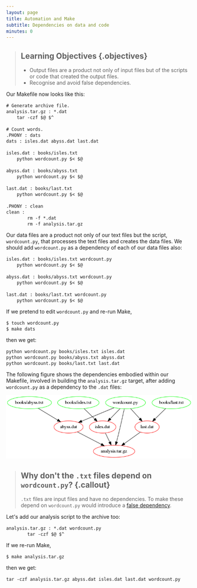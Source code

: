 ```yaml
---
layout: page
title: Automation and Make
subtitle: Dependencies on data and code
minutes: 0
---
```


> ## Learning Objectives {.objectives}
>
> * Output files are a product not only of input files but of the
>   scripts or code that created the output files. 
> * Recognise and avoid false dependencies.

Our Makefile now looks like this:

~~~ {.make}
# Generate archive file.
analysis.tar.gz : *.dat
	tar -czf $@ $^

# Count words.
.PHONY : dats
dats : isles.dat abyss.dat last.dat

isles.dat : books/isles.txt
	python wordcount.py $< $@

abyss.dat : books/abyss.txt
	python wordcount.py $< $@

last.dat : books/last.txt
	python wordcount.py $< $@

.PHONY : clean
clean :
        rm -f *.dat
        rm -f analysis.tar.gz
~~~

Our data files are a product not only of our text files but the
script, `wordcount.py`, that processes the text files and creates the
data files. We should add `wordcount.py` as a dependency of each of our
data files also:

~~~ {.make}
isles.dat : books/isles.txt wordcount.py
	python wordcount.py $< $@

abyss.dat : books/abyss.txt wordcount.py
	python wordcount.py $< $@

last.dat : books/last.txt wordcount.py
	python wordcount.py $< $@
~~~

If we pretend to edit `wordcount.py` and re-run Make,

~~~ {.bash}
$ touch wordcount.py
$ make dats
~~~

then we get:

~~~ {.output}
python wordcount.py books/isles.txt isles.dat
python wordcount.py books/abyss.txt abyss.dat
python wordcount.py books/last.txt last.dat
~~~

The following figure shows the dependencies embodied within our Makefile, involved in building the `analysis.tar.gz` target, after adding `wordcount.py` as a dependency to the `.dat` files:

![analysis.tar.gz dependencies after adding wordcount.py as a dependency](img/04-dependencies.png "analysis.tar.gz dependencies after adding wordcount.py as a dependency")

> ## Why don't the `.txt` files depend on `wordcount.py`? {.callout}
>
> `.txt` files are input files and have no dependencies. To make these
> depend on `wordcount.py` would introduce a [false
> dependency](reference.html#false-dependency).

Let's add our analysis script to the archive too:

~~~ {.make}
analysis.tar.gz : *.dat wordcount.py
        tar -czf $@ $^
~~~

If we re-run Make,

~~~ {.bash}
$ make analysis.tar.gz
~~~

then we get:

~~~ {.output}
tar -czf analysis.tar.gz abyss.dat isles.dat last.dat wordcount.py
~~~
